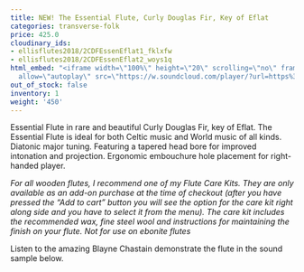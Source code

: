 ```yaml
---
title: NEW! The Essential Flute, Curly Douglas Fir, Key of Eflat
categories: transverse-folk
price: 425.0
cloudinary_ids:
- ellisflutes2018/2CDFEssenEflat1_fklxfw
- ellisflutes2018/2CDFEssenEflat2_woys1q
html_embed: "<iframe width=\"100%\" height=\"20\" scrolling=\"no\" frameborder=\"no\"
  allow=\"autoplay\" src=\"https://w.soundcloud.com/player/?url=https%3A//api.soundcloud.com/tracks/486027804&color=%23ff5500&inverse=false&auto_play=false&show_user=true\"></iframe>\r\n"
out_of_stock: false
inventory: 1
weight: '450'
---
```


Essential Flute in rare and beautiful Curly Douglas Fir, key of Eflat.   The Essential Flute is ideal for both Celtic music and World music of all kinds. Diatonic major tuning. Featuring a tapered head bore for improved intonation and projection. Ergonomic embouchure hole placement for right-handed player.

*For all wooden flutes, I recommend one of my Flute Care Kits.  They are only available as an add-on purchase at the time of checkout (after you have pressed the “Add to cart” button you will see the option for the care kit right along side and you have to select it from the menu). The care kit includes the recommended wax, fine steel wool and instructions for maintaining the finish on your flute.  Not for use on ebonite flutes*

Listen to the amazing Blayne Chastain demonstrate the flute in the sound sample below.
